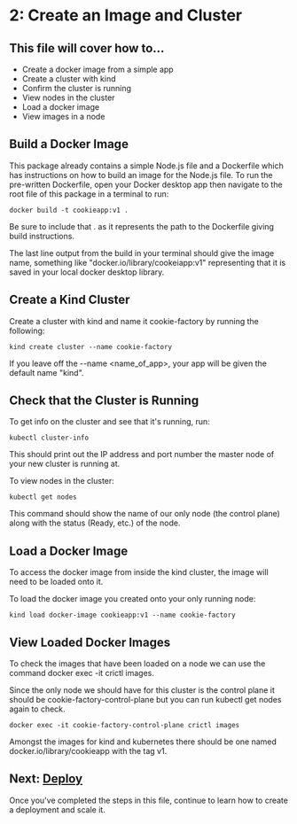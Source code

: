 # 2: Create an Image and Cluster
## This file will cover how to...
- Create a docker image from a simple app
- Create a cluster with kind
- Confirm the cluster is running
- View nodes in the cluster
- Load a docker image
- View images in a node

## Build a Docker Image
This package already contains a simple Node.js file and a Dockerfile which has instructions on how to build an image for the Node.js file. To run the pre-written Dockerfile, open your Docker desktop app then navigate to the root file of this package in a terminal to run:
```
docker build -t cookieapp:v1 .
```
Be sure to include that . as it represents the path to the Dockerfile giving build instructions.

The last line output from the build in your terminal should give the image name, something like "docker.io/library/cookeiapp:v1" representing that it is saved in your local docker desktop library.

## Create a Kind Cluster
Create a cluster with kind and name it cookie-factory by running the following:
```
kind create cluster --name cookie-factory
```
If you leave off the --name <name_of_app>, your app will be given the default name "kind".

## Check that the Cluster is Running
To get info on the cluster and see that it's running, run:
```
kubectl cluster-info
```
This should print out the IP address and port number the master node of your new cluster is running at.

To view nodes in the cluster:
```
kubectl get nodes
```
This command should show the name of our only node (the control plane) along with the status (Ready, etc.) of the node.

## Load a Docker Image
To access the docker image from inside the kind cluster, the image will need to be loaded onto it.

To load the docker image you created onto your only running node:
```
kind load docker-image cookieapp:v1 --name cookie-factory
```

## View Loaded Docker Images
To check the images that have been loaded on a node we can use the command docker exec -it <name-of-node> crictl images. 

Since the only node we should have for this cluster is the control plane it should be cookie-factory-control-plane but you can run kubectl get nodes again to check.
```
docker exec -it cookie-factory-control-plane crictl images
```
Amongst the images for kind and kubernetes there should be one named docker.io/library/cookieapp with the tag v1.

## Next: [Deploy](./Step3_Deploy.md)
Once you've completed the steps in this file, continue to learn how to create a deployment and scale it.